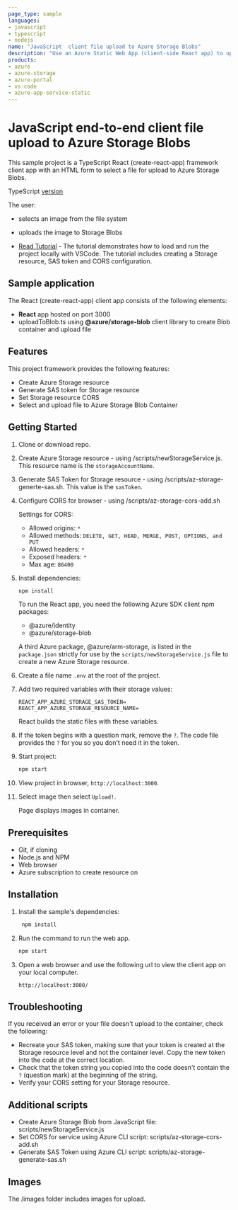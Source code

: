 ```yaml
---
page_type: sample
languages:
- javascript
- typescript
- nodejs
name: "JavaScript  client file upload to Azure Storage Blobs"
description: "Use an Azure Static Web App (client-side React app) to upload an image file to an Azure Storage blob using an Azure Storage @azure/storage-blob npm package and an Azure Storage SAS token."
products:
- azure
- azure-storage
- azure-portal
- vs-code
- azure-app-service-static
---
```


# JavaScript end-to-end client file upload to Azure Storage Blobs

This sample project is a TypeScript React (create-react-app) framework client app with an HTML form to select a file for upload to Azure Storage Blobs. 

TypeScript [version](https://github.com/Azure-Samples/ts-e2e-browser-file-upload-storage-blob)

The user:
* selects an image from the file system
* uploads the image to Storage Blobs

* [Read Tutorial](https://docs.microsoft.com/azure/developer/javascript/tutorial/browser-file-upload-azure-storage-blob) - The tutorial demonstrates how to load and run the project locally with VSCode. The tutorial includes creating a Storage resource, SAS token and CORS configuration. 


## Sample application

The React (create-react-app) client app consists of the following elements:

* **React** app hosted on port 3000
* uploadToBlob.ts using **@azure/storage-blob** client library to create Blob container and upload file

## Features

This project framework provides the following features:

* Create Azure Storage resource
* Generate SAS token for Storage resource
* Set Storage resource CORS
* Select and upload file to Azure Storage Blob Container

## Getting Started

1. Clone or download repo. 
1. Create Azure Storage resource - using /scripts/newStorageService.js. This resource name is the `storageAccountName`.
1. Generate SAS Token for Storage resource - using /scripts/az-storage-generte-sas.sh. This value is the `sasToken`.
1. Configure CORS for browser - using /scripts/az-storage-cors-add.sh

    Settings for CORS:
    * Allowed origins: `*`
    * Allowed methods: `DELETE, GET, HEAD, MERGE, POST, OPTIONS, and PUT`
    * Allowed headers: `*`
    * Exposed headers: `*`
    * Max age: `86400`
1. Install dependencies: 

    ```javascript
    npm install
    ```

    To run the React app, you need the following Azure SDK client npm packages:
    * @azure/identity
    * @azure/storage-blob

    A third Azure package, @azure/arm-storage, is listed in the `package.json` strictly for use by the `scripts/newStorageService.js` file to create a new Azure Storage resource.

1. Create a file name `.env` at the root of the project.
1. Add two required variables with their storage values:

    ```text
    REACT_APP_AZURE_STORAGE_SAS_TOKEN=
    REACT_APP_AZURE_STORAGE_RESOURCE_NAME=
    ```

    React builds the static files with these variables.

1. If the token begins with a question mark, remove the `?`. The code file provides the `?` for you so you don't need it in the token.

1. Start project: 

    ```javascript
    npm start
    ```

1. View project in browser, `http://localhost:3000`.

1. Select image then select `Upload!`. 

    Page displays images in container. 

## Prerequisites

- Git, if cloning 
- Node.js and NPM
- Web browser
- Azure subscription to create resource on

## Installation

1. Install the sample's dependencies:

   ```javascript
    npm install
    ```

1. Run the command to run the web app.

    ```javascript
    npm start
    ```

1. Open a web browser and use the following url to view the client app on your local computer.

    ```url
    http://localhost:3000/
    ```

## Troubleshooting

If you received an error or your file doesn't upload to the container, check the following:

* Recreate your SAS token, making sure that your token is created at the Storage resource level and not the container level. Copy the new token into the code at the correct location.
* Check that the token string you copied into the code doesn't contain the `?` (question mark) at the beginning of the string.
* Verify your CORS setting for your Storage resource.

## Additional scripts

* Create Azure Storage Blob from JavaScript file: scripts/newStorageService.js
* Set CORS for service using Azure CLI script: scripts/az-storage-cors-add.sh
* Generate SAS Token using Azure CLI script: scripts/az-storage-generate-sas.sh

## Images

The /images folder includes images for upload. 
